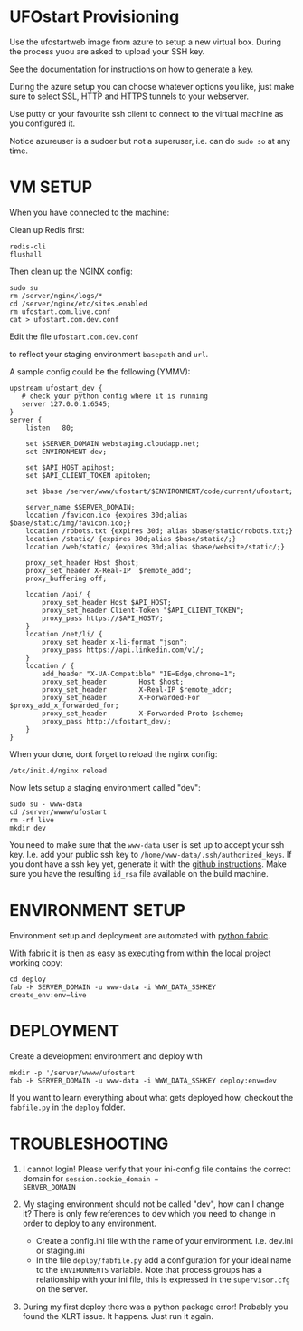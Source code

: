 UFOstart Provisioning
=====================

Use the ufostartweb image from azure to setup a new virtual box. During the process yuou are asked to upload your SSH key.

See <a href="http://www.windowsazure.com/en-us/manage/linux/how-to-guides/ssh-into-linux/">the documentation</a> for instructions on how to generate a key.

During the azure setup you can choose whatever options you like, just make sure to select SSL, HTTP and HTTPS tunnels to your webserver.

Use putty or your favourite ssh client to connect to the virtual machine as you configured it.

Notice azureuser is a sudoer but not a superuser, i.e. can do <code>sudo so</code> at any time.


VM SETUP
==========


When you have connected to the machine:

Clean up Redis first:

    redis-cli
    flushall


Then clean up the NGINX config:

    sudo su
    rm /server/nginx/logs/*
    cd /server/nginx/etc/sites.enabled
    rm ufostart.com.live.conf
    cat > ufostart.com.dev.conf
  
  
Edit the file <code>ufostart.com.dev.conf</code>

to reflect your staging environment <code>basepath</code> and <code>url</code>.

A sample config could be the following (YMMV):

    upstream ufostart_dev {
       # check your python config where it is running
       server 127.0.0.1:6545;
    }
    server {
        listen   80;
        
        set $SERVER_DOMAIN webstaging.cloudapp.net;
        set ENVIRONMENT dev;

        set $API_HOST apihost;
        set $API_CLIENT_TOKEN apitoken;

        set $base /server/www/ufostart/$ENVIRONMENT/code/current/ufostart;
            
        server_name $SERVER_DOMAIN;
        location /favicon.ico {expires 30d;alias $base/static/img/favicon.ico;}
        location /robots.txt {expires 30d; alias $base/static/robots.txt;}
        location /static/ {expires 30d;alias $base/static/;}
        location /web/static/ {expires 30d;alias $base/website/static/;}

        proxy_set_header Host $host;
        proxy_set_header X-Real-IP  $remote_addr;
        proxy_buffering off;

        location /api/ {
            proxy_set_header Host $API_HOST;
            proxy_set_header Client-Token "$API_CLIENT_TOKEN";
            proxy_pass https://$API_HOST/;
        }
        location /net/li/ {
            proxy_set_header x-li-format "json";
            proxy_pass https://api.linkedin.com/v1/;
        }
        location / {
            add_header "X-UA-Compatible" "IE=Edge,chrome=1";
            proxy_set_header        Host $host;
            proxy_set_header        X-Real-IP $remote_addr;
            proxy_set_header        X-Forwarded-For $proxy_add_x_forwarded_for;
            proxy_set_header        X-Forwarded-Proto $scheme;
            proxy_pass http://ufostart_dev/;
        }
    }

When your done, dont forget to reload the nginx config:

    /etc/init.d/nginx reload


Now lets setup a staging environment called "dev":

    sudo su - www-data
    cd /server/wwww/ufostart
    rm -rf live
    mkdir dev
    
You need to make sure that the <code>www-data</code> user is set up to accept your ssh key. 
I.e. add your public ssh key to <code>/home/www-data/.ssh/authorized_keys</code>.
If you dont have a ssh key yet, generate it with the <a href="https://help.github.com/articles/generating-ssh-keys">github instructions</a>. 
Make sure you have the resulting <code>id_rsa</code> file available on the build machine.
    
ENVIRONMENT SETUP
=================

Environment setup and deployment are automated with <a href="http://docs.fabfile.org/en/latest/">python fabric</a>.
    
With fabric it is then as easy as executing from within the local project working copy:

    cd deploy
    fab -H SERVER_DOMAIN -u www-data -i WWW_DATA_SSHKEY create_env:env=live


DEPLOYMENT
==========
    
Create a development environment and deploy with

    mkdir -p '/server/wwww/ufostart'
    fab -H SERVER_DOMAIN -u www-data -i WWW_DATA_SSHKEY deploy:env=dev

    
If you want to learn everything about what gets deployed how, checkout the <code>fabfile.py</code> in the <code>deploy</code> folder.



TROUBLESHOOTING
===============

1. I cannot login!
    Please verify that your ini-config file contains the correct domain for <code>session.cookie_domain = SERVER_DOMAIN</code>

2. My staging environment should not be called "dev", how can I change it?
    There is only few references to dev which you need to change in order to deploy to any environment. 
    * Create a config.ini file with the name of your environment. I.e. dev.ini or staging.ini
    * In the file <code>deploy/fabfile.py</code> add a configuration for your ideal name to the <code>ENVIRONMENTS</code> variable. Note that process groups has a relationship with your ini file, this is expressed in the <code>supervisor.cfg</code> on the server.

3. During my first deploy there was a python package error!
    Probably you found the XLRT issue. It happens. Just run it again.